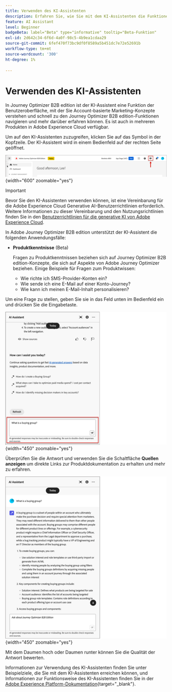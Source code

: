 ```yaml
---
title: Verwenden des KI-Assistenten
description: Erfahren Sie, wie Sie mit dem KI-Assistenten die Funktionen von Journey Optimizer B2B edition optimal nutzen können.
feature: AI Assistant
level: Beginner
badgeBeta: label="Beta" type="informative" tooltip="Beta-Funktion"
exl-id: 2d642c34-6f6d-4a0f-98c5-4b9ea1cdaa29
source-git-commit: 6fef470f73bc9df0f8589a5b451dc7e72e52691b
workflow-type: tm+mt
source-wordcount: '300'
ht-degree: 1%

---
```


# Verwenden des KI-Assistenten

In Journey Optimizer B2B edition ist der KI-Assistent eine Funktion der Benutzeroberfläche, mit der Sie Account-basierte Marketing-Konzepte verstehen und schnell zu den Journey Optimizer B2B edition-Funktionen navigieren und mehr darüber erfahren können<!-- get operational insights for your specific environment -->. Es ist auch in mehreren Produkten in Adobe Experience Cloud verfügbar.

Um auf den KI-Assistenten zuzugreifen, klicken Sie auf das Symbol in der Kopfzeile. Der KI-Assistent wird in einem Bedienfeld auf der rechten Seite geöffnet.

![Klicken Sie auf das Symbol, um auf den KI-Assistenten zuzugreifen](./assets/ai-assistant-icon-header.png){width="600" zoomable="yes"}

>[!IMPORTANT]
>
>Bevor Sie den KI-Assistenten verwenden können, ist eine Vereinbarung für die Adobe Experience Cloud Generative AI-Benutzerrichtlinien erforderlich. Weitere Informationen zu dieser Vereinbarung und den Nutzungsrichtlinien finden Sie in den [Benutzerrichtlinien für die generative KI von Adobe Experience Cloud](https://www.adobe.com/legal/licenses-terms/adobe-dx-gen-ai-user-guidelines.html).

In Adobe Journey Optimizer B2B edition unterstützt der KI-Assistent die folgenden Anwendungsfälle:

* **Produktkenntnisse** (Beta)

  Fragen zu Produktkenntnissen beziehen sich auf Journey Optimizer B2B edition-Konzepte, die sich auf Aspekte von Adobe Journey Optimizer beziehen. Einige Beispiele für Fragen zum Produktwissen:

   * Wie richte ich SMS-Provider-Konten ein?
   * Wie sende ich eine E-Mail auf einer Konto-Journey?
   * Wie kann ich meinen E-Mail-Inhalt personalisieren?

<!-- 
* **Operational insights** in journeys (Beta)

    Operational insight questions are about the journey objects in your organization's sandbox. Some examples of operational insight questions or prompts include:

    * How many live journeys do I have in Adobe Journey Optimizer?
    * Give me a list of all the scheduled journeys
    * How many Journeys have been created in the last 7 days?

    >[!NOTE]
    >
    >The only Adobe Journey Optimizer B2B Edition object you have access to ask the AI Assistant operational insights questions about is **Journeys**. It will only have data for the sandbox you are currently in.
-->
Um eine Frage zu stellen, geben Sie sie in das Feld unten im Bedienfeld ein und drücken Sie die Eingabetaste.

![Geben Sie eine Frage in das Textfeld ein](./assets/ai-assistant-ask-question.png){width="450" zoomable="yes"}

Überprüfen Sie die Antwort und verwenden Sie die Schaltfläche **Quellen anzeigen** um direkte Links zur Produktdokumentation zu erhalten und mehr zu erfahren.

![Ergebnisse aus der Abfrage des KI-Assistenten](./assets/ai-assistant-answer.png){width="450" zoomable="yes"}

Mit dem Daumen hoch oder Daumen runter können Sie die Qualität der Antwort bewerten.

Informationen zur Verwendung des KI-Assistenten finden Sie unter Beispielziele, die Sie mit dem KI-Assistenten erreichen können, und Informationen zur Funktionsweise des KI-Assistenten finden Sie in der [Adobe Experience Platform-Dokumentation](https://experienceleague.adobe.com/de/docs/experience-platform/ai-assistant/home){target="_blank"}.
